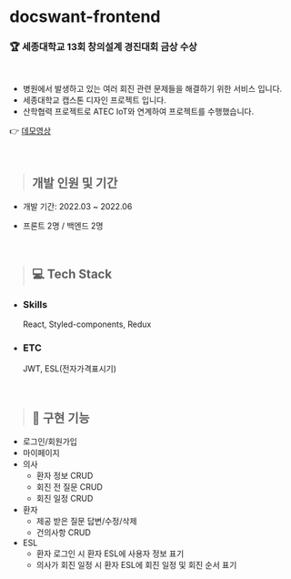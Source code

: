# docswant-frontend

### 🏆 세종대학교 13회 창의설계 경진대회 금상 수상

<br>

- 병원에서 발생하고 있는 여러 회진 관련 문제들을 해결하기 위한 서비스 입니다.
- 세종대학교 캡스톤 디자인 프로젝트 입니다.
- 산학협력 프로젝트로 ATEC IoT와 연계하여 프로젝트를 수행했습니다.

👉 <a href="https://youtu.be/kAs8bh00rnE" target="_blank">데모영상</a>

  <br/>

> ## 개발 인원 및 기간

- 개발 기간: 2022.03 ~ 2022.06
- 프론트 2명 / 백엔드 2명

  <br/>

> ## 💻 Tech Stack

- ### Skills

  React, Styled-components, Redux

- ### ETC
  JWT, ESL(전자가격표시기)

<br/>

> ## 💨 구현 기능

- 로그인/회원가입
- 마이페이지
- 의사
  - 환자 정보 CRUD
  - 회진 전 질문 CRUD
  - 회진 일정 CRUD
- 환자
  - 제공 받은 질문 답변/수정/삭제
  - 건의사항 CRUD
- ESL
  - 환자 로그인 시 환자 ESL에 사용자 정보 표기
  - 의사가 회진 일정 시 환자 ESL에 회진 일정 및 회진 순서 표기

<br/>
